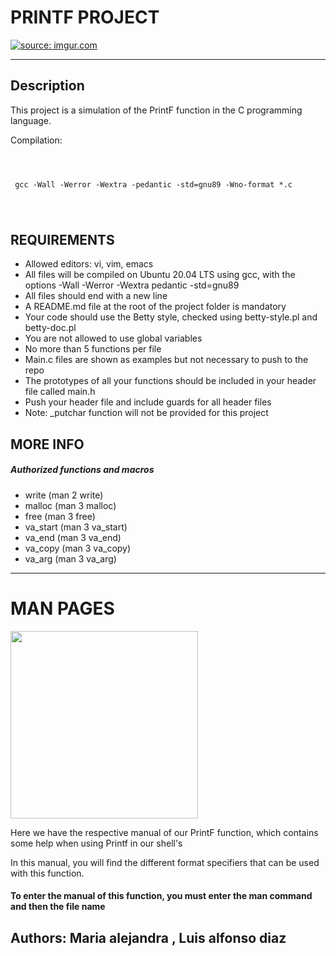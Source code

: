 <!DOCTYPE html>
<html>
<body>
<h1>PRINTF PROJECT</h1>
<a href="https://imgur.com/vlZzI1u"><img src="https://i.imgur.com/vlZzI1u.png" title="source: imgur.com" /></a>
<hr>

<h2>Description</h2>
<p>This project is a simulation of the PrintF function in the C programming language.</p>

<p>Compilation:</p>
<pre>
  <code>
    <p> gcc -Wall -Werror -Wextra -pedantic -std=gnu89 -Wno-format *.c </p>
  </code>
</pre>

<h2>REQUIREMENTS</h2>
<ul>
  <li>Allowed editors: vi, vim, emacs</li>
  <li>All files will be compiled on Ubuntu 20.04 LTS using gcc, with the options -Wall -Werror -Wextra pedantic -std=gnu89</li>
  <li>All files should end with a new line</li>
  <li>A README.md file at the root of the project folder is mandatory</li>
  <li>Your code should use the Betty style, checked using betty-style.pl and betty-doc.pl</li>
  <li>You are not allowed to use global variables</li>
  <li>No more than 5 functions per file</li>
  <li>Main.c files are shown as examples but not necessary to push to the repo</li>
  <li>The prototypes of all your functions should be included in your header file called main.h</li>
  <li>Push your header file and include guards for all header files</li>
  <li>Note: _putchar function will not be provided for this project</li>
</ul>

<h2>MORE INFO</h2>
<h5>Authorized functions and macros</h5>
<ul>
  <li>write (man 2 write)</li>
  <li>malloc (man 3 malloc)</li>
  <li>free (man 3 free)</li>
  <li>va_start (man 3 va_start)</li>
  <li>va_end (man 3 va_end)</li>
  <li>va_copy (man 3 va_copy)</li>
  <li>va_arg (man 3 va_arg)</li>
</ul>
<hr>

<h1>MAN PAGES</h1>
<img src="https://media.geeksforgeeks.org/wp-content/uploads/Screenshot-from-2018-12-11-20-58-48.png" width="300" height="auto"/>
<p>Here we have the respective manual of our PrintF function, which contains some help when using Printf in our shell's</p>
<p>In this manual, you will find the different format specifiers that can be used with this function.</p>
<h4>To enter the manual of this function, you must enter the man command and then the file name</h4>


<h2>Authors: Maria alejandra , Luis alfonso diaz</h2>
</body>
</html>

